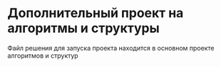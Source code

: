 # Дополнительный проект на алгоритмы и структуры
Файл решения для запуска проекта находится в основном проекте алгоритмов и структур
